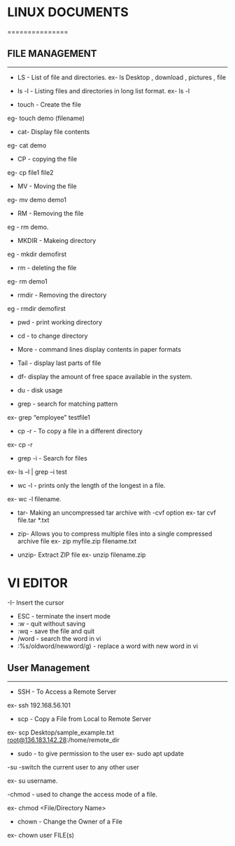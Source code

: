 # LINUX DOCUMENTS

===============

 ## FILE MANAGEMENT
 
---------------

- LS - List of file and directories.
ex- ls
     Desktop , download , pictures , file
     
 - ls -l - Listing files and directories in long list format.
 ex- ls -l <directory name>
      
 - touch - Create the file

eg- touch demo (filename)

- cat- Display file contents

 eg- cat demo
 
- CP - copying the file

eg- cp file1 file2

- MV - Moving the file

eg- mv demo demo1

- RM - Removing the file

eg - rm demo.

- MKDIR - Makeing directory

eg - mkdir demofirst

- rm - deleting the file

eg- rm demo1

- rmdir - Removing the directory

eg - rmdir demofirst

- pwd - print working directory

- cd - to change directory

- More - command lines display contents in paper formats

- Tail - display last parts of file
 
- df- display the amount of free space available in the system.

- du - disk usage

- grep - search for matching pattern

ex- grep “employee” testfile1

- cp -r - To copy a file in a different directory

ex- cp -r <sourceDirectory> <destinationDirectory>  

- grep -i - Search for files

ex- ls –l | grep –i test

- wc -l - prints only the length of the longest in a file.

ex- wc -l filename.

- tar-  Making an uncompressed tar archive with -cvf option
ex- tar cvf file.tar *.txt  

- zip- Allows you to compress multiple files into a single compressed archive file
ex- zip myfile.zip filename.txt

- unzip- Extract ZIP file
ex- unzip filename.zip

# VI EDITOR

-I- Insert the cursor
- ESC - terminate the insert mode
- :w - quit without saving
- :wq - save the file and quit
- /word - search the word in vi
- :%s/oldword/newword/g) -  replace a word with new word in vi

## User Management 

--------------------

- SSH - To Access a Remote Server

ex- ssh 192.168.56.101

- scp - Copy a File from Local to Remote Server

ex- scp Desktop/sample_example.txt root@136.183.142.28:/home/remote_dir

- sudo - to give permission to the user
ex- sudo apt update

-su -switch the current user to any other user

ex- su username.

-chmod - used to change the access mode of a file.

ex- chmod <Operations> <File/Directory Name>

- chown - Change the Owner of a File

ex- chown user FILE(s)













































